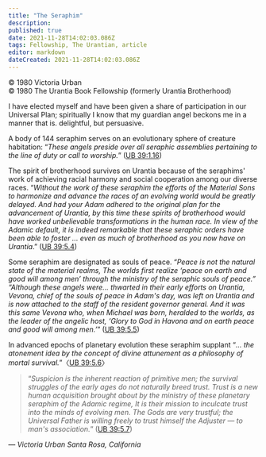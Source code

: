 ```yaml
---
title: "The Seraphim"
description: 
published: true
date: 2021-11-28T14:02:03.086Z
tags: Fellowship, The Urantian, article
editor: markdown
dateCreated: 2021-11-28T14:02:03.086Z
---
```


<p class="v-card v-sheet theme--light grey lighten-3 px-2">© 1980 Victoria Urban<br>© 1980 The Urantia Book Fellowship (formerly Urantia Brotherhood)</p>

I have elected myself and have been given a share of participation in our Universal Plan; spiritually I know that my guardian angel beckons me in a manner that is. delightful, but persuasive.

A body of 144 seraphim serves on an evolutionary sphere of creature habitation: “_These angels preside over all seraphic assemblies pertaining to the line of duty or call to worship._” ([UB 39:1.16](/en/The_Urantia_Book/39#p1_16))

The spirit of brotherhood survives on Urantia because of the seraphims' work of achieving racial harmony and social cooperation among our diverse races. “_Without the work of these seraphim the efforts of the Material Sons to harmonize and advance the races of an evolving world would be greatly delayed. And had your Adam adhered to the original plan for the advancement of Urantia, by this time these spirits of brotherhood would have worked unbelievable transformations in the human race. In view of the Adamic default, it is indeed remarkable that these seraphic orders have been able to foster ... even as much of brotherhood as you now have on Urantia_.” ([UB 39:5.4](/en/The_Urantia_Book/39#p5_4))

Some seraphim are designated as souls of peace. “_Peace is not the natural state of the material realms, The worlds first realize ‘peace on earth and good will among men’ through the ministry of the seraphic souls of peace.” “Although these angels were... thwarted in their early efforts on Urantia, Vevona, chief of the souls of peace in Adam's day, was left on Urantia and is now attached to the staff of the resident governor general. And it was this same Vevona who, when Michael was born, heralded to the worlds, as the leader of the angelic host, ‘Glory to God in Havona and on earth peace and good will among men.’_” ([UB 39:5.5](/en/The_Urantia_Book/39#p5_5))

In advanced epochs of planetary evolution these seraphim supplant “_... the atonement idea by the concept of divine attunement as a philosophy of mortal survival._”〈[UB 39:5.6](/en/The_Urantia_Book/39#p5_6)〉

> “_Suspicion is the inherent reaction of primitive men; the survival struggles of the early ages do not naturally breed trust. Trust is a new human acquisition brought about by the ministry of these planetary seraphim of the Adamic regime, It is their mission to inculcate trust into the minds of evolving men. The Gods are very trustful; the Universal Father is willing freely to trust himself the Adjuster — to man's association._” ([UB 39:5.7](/en/The_Urantia_Book/39#p5_7))

— _Victoria Urban_
_Santa Rosa, California_